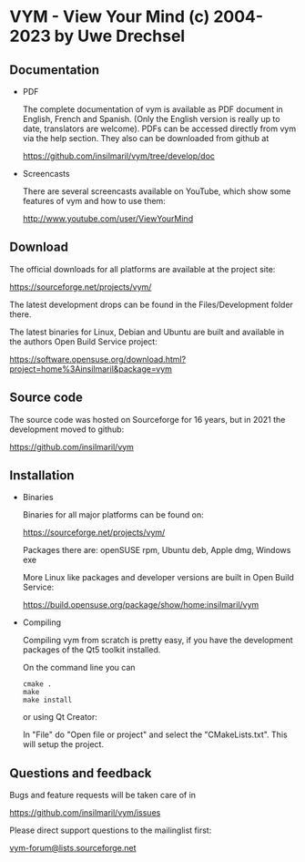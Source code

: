 VYM - View Your Mind (c) 2004-2023 by Uwe Drechsel
==================================================

Documentation
-------------

* PDF

    The complete documentation of vym is available as PDF document in
    English, French and Spanish. (Only the English version is really up
    to date, translators are welcome). PDFs can be accessed directly from
    vym via the help section. They also can be downloaded from github at

    https://github.com/insilmaril/vym/tree/develop/doc

* Screencasts

    There are several screencasts available on YouTube, which show some
    features of vym and how to use them:

    http://www.youtube.com/user/ViewYourMind


Download
--------

The official downloads for all platforms are available at the project
site:

https://sourceforge.net/projects/vym/

The latest development drops can be found in the Files/Development folder there.

The latest binaries for Linux, Debian and Ubuntu are built and available in the authors
Open Build Service project:

https://software.opensuse.org/download.html?project=home%3Ainsilmaril&package=vym


Source code
-----------

The source code was hosted on Sourceforge for 16 years, but in
2021 the development moved to github:

https://github.com/insilmaril/vym


Installation
------------

* Binaries

    Binaries for all major platforms can be found on:

    https://sourceforge.net/projects/vym/

    Packages there are: openSUSE rpm, Ubuntu deb, Apple dmg, Windows exe

    More Linux like packages and developer versions are built in
    Open Build Service:

    https://build.opensuse.org/package/show/home:insilmaril/vym


* Compiling

    Compiling vym from scratch is pretty easy, if you have the
    development packages of the Qt5 toolkit installed.

    On the command line you can

      cmake .
      make
      make install

    or using Qt Creator:

    In "File" do "Open file or project" and select the
    "CMakeLists.txt". This will setup the project.


Questions and feedback
----------------------

Bugs and feature requests will be taken care of in

  https://github.com/insilmaril/vym/issues

Please direct support questions to the mailinglist first:

  vym-forum@lists.sourceforge.net

